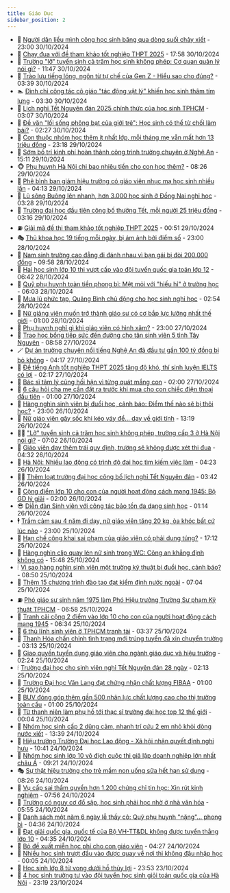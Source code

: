 ```yaml
---
title: Giáo Dục
sidebar_position: 2
---
```


<!-- dantri-giao-duc:START -->
- 🤡 [Người dân liều mình cõng học sinh băng qua dòng suối chảy xiết](https://dantri.com.vn/giao-duc/nguoi-dan-lieu-minh-cong-hoc-sinh-bang-qua-dong-suoi-chay-xiet-20241030170613656.htm) - 23:00 30/10/2024
- 🗽 [Chạy đua với đề tham khảo tốt nghiệp THPT 2025](https://dantri.com.vn/giao-duc/chay-dua-voi-de-tham-khao-tot-nghiep-thpt-2025-20241030232255229.htm) - 17:58 30/10/2024
- 🚦 [Trường &quot;lỡ&quot; tuyển sinh cả trăm học sinh không phép: Cơ quan quản lý nói gì?](https://dantri.com.vn/giao-duc/truong-lo-tuyen-sinh-ca-tram-hoc-sinh-khong-phep-co-quan-quan-ly-noi-gi-20241030184343510.htm) - 11:47 30/10/2024
- 🌋 [Trào lưu tiếng lóng, ngôn từ tự chế của Gen Z - Hiểu sao cho đúng?](https://dantri.com.vn/giao-duc/trao-luu-tieng-long-ngon-tu-tu-che-cua-gen-z-hieu-sao-cho-dung-20241029225748457.htm) - 03:39 30/10/2024
- 🏊 [Đình chỉ công tác cô giáo &quot;tác động vật lý&quot; khiến học sinh thâm tím lưng](https://dantri.com.vn/giao-duc/dinh-chi-cong-tac-co-giao-tac-dong-vat-ly-khien-hoc-sinh-tham-tim-lung-20241030092120588.htm) - 03:30 30/10/2024
- 🎃 [Lịch nghỉ Tết Nguyên đán 2025 chính thức của học sinh TPHCM](https://dantri.com.vn/giao-duc/lich-nghi-tet-nguyen-dan-2025-chinh-thuc-cua-hoc-sinh-tphcm-20241030095856144.htm) - 03:07 30/10/2024
- 💄 [Đề văn &quot;lối sống phông bạt của giới trẻ&quot;: Học sinh có thể từ chối làm bài?](https://dantri.com.vn/giao-duc/de-van-loi-song-phong-bat-cua-gioi-tre-hoc-sinh-co-the-tu-choi-lam-bai-20241030092032287.htm) - 02:27 30/10/2024
- 🦅 [Con thuộc nhóm học thêm ít nhất lớp, mỗi tháng mẹ vẫn mất hơn 13 triệu đồng](https://dantri.com.vn/giao-duc/con-thuoc-nhom-hoc-them-it-nhat-lop-moi-thang-me-van-mat-hon-13-trieu-dong-20241030001307068.htm) - 23:18 29/10/2024
- 🚦 [Sớm bố trí kinh phí hoàn thành công trình trường chuyên ở Nghệ An](https://dantri.com.vn/giao-duc/som-bo-tri-kinh-phi-hoan-thanh-cong-trinh-truong-chuyen-o-nghe-an-20241029160314111.htm) - 15:11 29/10/2024
- 🐵 [Phụ huynh Hà Nội chi bao nhiêu tiền cho con học thêm?](https://dantri.com.vn/giao-duc/phu-huynh-ha-noi-chi-bao-nhieu-tien-cho-con-hoc-them-20241029151756158.htm) - 08:26 29/10/2024
- 🐘 [Phê bình ban giám hiệu trường có giáo viên nhục mạ học sinh nhiều lần](https://dantri.com.vn/giao-duc/phe-binh-ban-giam-hieu-truong-co-giao-vien-nhuc-ma-hoc-sinh-nhieu-lan-20241029084634834.htm) - 04:13 29/10/2024
- 🦏 [Lũ sông Buông lên nhanh, hơn 3.000 học sinh ở Đồng Nai nghỉ học](https://dantri.com.vn/giao-duc/lu-song-buong-len-nhanh-hon-3000-hoc-sinh-o-dong-nai-nghi-hoc-20241029093423538.htm) - 03:28 29/10/2024
- 💼 [Trường đại học đầu tiên công bố thưởng Tết, mỗi người 25 triệu đồng](https://dantri.com.vn/giao-duc/truong-dai-hoc-dau-tien-cong-bo-thuong-tet-moi-nguoi-25-trieu-dong-20241029100029460.htm) - 03:16 29/10/2024
- ⛽️ [Giải mã đề thi tham khảo tốt nghiệp THPT 2025](https://dantri.com.vn/giao-duc/giai-ma-de-thi-tham-khao-tot-nghiep-thpt-2025-20241028222733149.htm) - 00:51 29/10/2024
- 🎭 [Thủ khoa học 19 tiếng mỗi ngày, bị ám ảnh bởi điểm số](https://dantri.com.vn/giao-duc/thu-khoa-hoc-19-tieng-moi-ngay-bi-am-anh-boi-diem-so-20241028153645698.htm) - 23:00 28/10/2024
- 🎃 [Nam sinh trường cao đẳng đi đánh nhau vì bạn gái bị đòi 200.000 đồng](https://dantri.com.vn/giao-duc/nam-sinh-truong-cao-dang-di-danh-nhau-vi-ban-gai-bi-doi-200000-dong-20241028162457636.htm) - 09:58 28/10/2024
- 🚀 [Hai học sinh lớp 10 thi vượt cấp vào đội tuyển quốc gia toán lớp 12](https://dantri.com.vn/giao-duc/hai-hoc-sinh-lop-10-thi-vuot-cap-vao-doi-tuyen-quoc-gia-toan-lop-12-20241028130524454.htm) - 06:42 28/10/2024
- 👀 [Quỹ phụ huynh toàn tiền phong bì: Mệt mỏi với &quot;hiếu hỉ&quot; ở trường học](https://dantri.com.vn/giao-duc/quy-phu-huynh-toan-tien-phong-bi-met-moi-voi-hieu-hi-o-truong-hoc-20241028122144927.htm) - 06:03 28/10/2024
- 🌝 [Mưa lũ phức tạp, Quảng Bình chủ động cho học sinh nghỉ học](https://dantri.com.vn/giao-duc/mua-lu-phuc-tap-quang-binh-chu-dong-cho-hoc-sinh-nghi-hoc-20241028091334488.htm) - 02:54 28/10/2024
- 🤗 [Nữ giảng viên muốn trở thành giáo sư có cơ bắp lực lưỡng nhất thế giới](https://dantri.com.vn/giao-duc/nu-giang-vien-muon-tro-thanh-giao-su-co-co-bap-luc-luong-nhat-the-gioi-20241027222442418.htm) - 01:00 28/10/2024
- 🦄 [Phụ huynh nghĩ gì khi giáo viên có hình xăm?](https://dantri.com.vn/giao-duc/phu-huynh-nghi-gi-khi-giao-vien-co-hinh-xam-20241026230645016.htm) - 23:00 27/10/2024
- 🦍 [Trao học bổng tiếp sức đến đường cho tân sinh viên 5 tỉnh Tây Nguyên](https://dantri.com.vn/giao-duc/trao-hoc-bong-tiep-suc-den-duong-cho-tan-sinh-vien-5-tinh-tay-nguyen-20241027144353323.htm) - 08:58 27/10/2024
- 🪄 [Dự án trường chuyên nổi tiếng Nghệ An đã đầu tư gần 100 tỷ đồng bị bỏ không](https://dantri.com.vn/giao-duc/du-an-truong-chuyen-noi-tieng-nghe-an-da-dau-tu-gan-100-ty-dong-bi-bo-khong-20241018094202667.htm) - 04:17 27/10/2024
- 🦆 [Đề tiếng Anh tốt nghiệp THPT 2025 tăng độ khó, thí sinh luyện IELTS có lợi](https://dantri.com.vn/giao-duc/de-tieng-anh-tot-nghiep-thpt-2025-tang-do-kho-thi-sinh-luyen-ielts-co-loi-20241027081736010.htm) - 02:17 27/10/2024
- 🚀 [Bác sĩ tâm lý cũng hối hận vì từng quát mắng con](https://dantri.com.vn/giao-duc/bac-si-tam-ly-cung-hoi-han-vi-tung-quat-mang-con-20241026161940429.htm) - 02:00 27/10/2024
- 🦒 [6 câu hỏi cha mẹ cần đặt ra trước khi mua cho con chiếc điện thoại đầu tiên](https://dantri.com.vn/giao-duc/6-cau-hoi-cha-me-can-dat-ra-truoc-khi-mua-cho-con-chiec-dien-thoai-dau-tien-20241022121439756.htm) - 01:00 27/10/2024
- 🤡 [Hàng nghìn sinh viên bị đuổi học, cảnh báo: Điểm thế nào sẽ bị thôi học?](https://dantri.com.vn/giao-duc/hang-nghin-sinh-vien-bi-duoi-hoc-canh-bao-diem-the-nao-se-bi-thoi-hoc-20241026181359080.htm) - 23:00 26/10/2024
- 🤔 [Nữ giáo viên gây sốc khi kéo váy để... dạy về giới tính](https://dantri.com.vn/giao-duc/nu-giao-vien-gay-soc-khi-keo-vay-de-day-ve-gioi-tinh-20241019180929199.htm) - 13:19 26/10/2024
- 🧑‍💻 [&quot;Lỡ&quot; tuyển sinh cả trăm học sinh không phép, trường cấp 3 ở Hà Nội nói gì?](https://dantri.com.vn/giao-duc/lo-tuyen-sinh-ca-tram-hoc-sinh-khong-phep-truong-cap-3-o-ha-noi-noi-gi-20241026135238557.htm) - 07:02 26/10/2024
- 🤡 [Giáo viên dạy thêm trái quy định, trường sẽ không được xét thi đua](https://dantri.com.vn/giao-duc/giao-vien-day-them-trai-quy-dinh-truong-se-khong-duoc-xet-thi-dua-20241026112644655.htm) - 04:32 26/10/2024
- 🧠 [Hà Nội: Nhiều lao động có trình độ đại học tìm kiếm việc làm](https://dantri.com.vn/giao-duc/ha-noi-nhieu-lao-dong-co-trinh-do-dai-hoc-tim-kiem-viec-lam-20241026074023177.htm) - 04:23 26/10/2024
- 🧑‍💻 [Thêm loạt trường đại học công bố lịch nghỉ Tết Nguyên đán](https://dantri.com.vn/giao-duc/them-loat-truong-dai-hoc-cong-bo-lich-nghi-tet-nguyen-dan-20241026093646945.htm) - 03:42 26/10/2024
- 🧠 [Cộng điểm lớp 10 cho con của người hoạt động cách mạng 1945: Bộ GD lý giải](https://dantri.com.vn/giao-duc/cong-diem-lop-10-cho-con-cua-nguoi-hoat-dong-cach-mang-1945-bo-gd-ly-giai-20241026161944484.htm) - 02:00 26/10/2024
- 😎 [Diễn đàn Sinh viên với công tác bảo tồn đa dạng sinh học](https://dantri.com.vn/giao-duc/dien-dan-sinh-vien-voi-cong-tac-bao-ton-da-dang-sinh-hoc-20241025232258038.htm) - 01:14 26/10/2024
- 🕴 [Trầm cảm sau 4 năm đi dạy, nữ giáo viên tăng 20 kg, òa khóc bất cứ lúc nào](https://dantri.com.vn/giao-duc/tram-cam-sau-4-nam-di-day-nu-giao-vien-tang-20-kg-oa-khoc-bat-cu-luc-nao-20241025122618317.htm) - 23:00 25/10/2024
- 🧠 [Hạn chế công khai sai phạm của giáo viên có phải dung túng?](https://dantri.com.vn/giao-duc/han-che-cong-khai-sai-pham-cua-giao-vien-co-phai-dung-tung-20241025145008084.htm) - 17:12 25/10/2024
- 🚀 [Hàng nghìn clip quay lén nữ sinh trong WC: Công an khẳng định không có](https://dantri.com.vn/giao-duc/hang-nghin-clip-quay-len-nu-sinh-trong-wc-cong-an-khang-dinh-khong-co-20241025224420285.htm) - 15:48 25/10/2024
- 🕯 [Vì sao hàng nghìn sinh viên một trường kỹ thuật bị đuổi học, cảnh báo?](https://dantri.com.vn/giao-duc/vi-sao-hang-nghin-sinh-vien-mot-truong-ky-thuat-bi-duoi-hoc-canh-bao-20241025152943802.htm) - 08:50 25/10/2024
- 🧰 [Thêm 15 chương trình đào tạo đạt kiểm định nước ngoài](https://dantri.com.vn/giao-duc/them-15-chuong-trinh-dao-tao-dat-kiem-dinh-nuoc-ngoai-20241025134845696.htm) - 07:04 25/10/2024
- ⛽️ [Phó giáo sư sinh năm 1975 làm Phó Hiệu trưởng Trường Sư phạm Kỹ thuật TPHCM](https://dantri.com.vn/giao-duc/pho-giao-su-sinh-nam-1975-lam-pho-hieu-truong-truong-su-pham-ky-thuat-tphcm-20241025130621214.htm) - 06:58 25/10/2024
- 🤖 [Tranh cãi cộng 2 điểm vào lớp 10 cho con của người hoạt động cách mạng 1945](https://dantri.com.vn/giao-duc/tranh-cai-cong-2-diem-vao-lop-10-cho-con-cua-nguoi-hoat-dong-cach-mang-1945-20241025125734688.htm) - 06:34 25/10/2024
- 🦍 [6 thủ lĩnh sinh viên ở TPHCM tranh tài](https://dantri.com.vn/giao-duc/6-thu-linh-sinh-vien-o-tphcm-tranh-tai-20241025101950940.htm) - 03:37 25/10/2024
- 🐘 [Thanh Hóa chấn chỉnh tình trạng mới trúng tuyển đã xin chuyển trường](https://dantri.com.vn/giao-duc/thanh-hoa-chan-chinh-tinh-trang-moi-trung-tuyen-da-xin-chuyen-truong-20241025091731630.htm) - 03:13 25/10/2024
- 🌊 [Giao quyền tuyển dụng giáo viên cho ngành giáo dục và hiệu trưởng](https://dantri.com.vn/giao-duc/giao-quyen-tuyen-dung-giao-vien-cho-nganh-giao-duc-va-hieu-truong-20241025090653774.htm) - 02:24 25/10/2024
- 🕯 [Trường đại học cho sinh viên nghỉ Tết Nguyên đán 28 ngày](https://dantri.com.vn/giao-duc/truong-dai-hoc-cho-sinh-vien-nghi-tet-nguyen-dan-28-ngay-20241025091006115.htm) - 02:13 25/10/2024
- 🐎 [Trường Đại học Văn Lang đạt chứng nhận chất lượng FIBAA](https://dantri.com.vn/giao-duc/truong-dai-hoc-van-lang-dat-chung-nhan-chat-luong-fibaa-20241025000752866.htm) - 01:00 25/10/2024
- 🐻 [BUV đóng góp thêm gần 500 nhân lực chất lượng cao cho thị trường toàn cầu](https://dantri.com.vn/giao-duc/buv-dong-gop-them-gan-500-nhan-luc-chat-luong-cao-cho-thi-truong-toan-cau-20241025002116361.htm) - 01:00 25/10/2024
- 🐎 [Từ thanh niên làm phụ hồ tới thạc sĩ trường đại học top 12 thế giới](https://dantri.com.vn/giao-duc/tu-thanh-nien-lam-phu-ho-toi-thac-si-truong-dai-hoc-top-12-the-gioi-20241024231834733.htm) - 00:04 25/10/2024
- 🫣 [Nhóm học sinh cấp 2 dũng cảm, nhanh trí cứu 2 em nhỏ khỏi dòng nước xiết](https://dantri.com.vn/giao-duc/nhom-hoc-sinh-cap-2-dung-cam-nhanh-tri-cuu-2-em-nho-khoi-dong-nuoc-xiet-20241024183929103.htm) - 13:39 24/10/2024
- 🤭 [Hiệu trưởng Trường Đại học Lao động - Xã hội nhận quyết định nghỉ hưu](https://dantri.com.vn/giao-duc/hieu-truong-truong-dai-hoc-lao-dong-xa-hoi-nhan-quyet-dinh-nghi-huu-20241024171552490.htm) - 10:41 24/10/2024
- 🥳 [Nhóm học sinh lớp 10 vô địch cuộc thi giả lập doanh nghiệp lớn nhất châu Á](https://dantri.com.vn/giao-duc/nhom-hoc-sinh-lop-10-vo-dich-cuoc-thi-gia-lap-doanh-nghiep-lon-nhat-chau-a-20241024122923513.htm) - 09:21 24/10/2024
- 🎭 [Sự thật hiệu trưởng cho trẻ mầm non uống sữa hết hạn sử dụng](https://dantri.com.vn/giao-duc/su-that-hieu-truong-cho-tre-mam-non-uong-sua-het-han-su-dung-20241024151838551.htm) - 08:26 24/10/2024
- 🥸 [Vụ cấp sai thẩm quyền hơn 1.200 chứng chỉ tin học: Xin rút kinh nghiệm](https://dantri.com.vn/giao-duc/vu-cap-sai-tham-quyen-hon-1200-chung-chi-tin-hoc-xin-rut-kinh-nghiem-20241024131538434.htm) - 07:56 24/10/2024
- 🦣 [Trường có nguy cơ đổ sập, học sinh phải học nhờ ở nhà văn hóa](https://dantri.com.vn/giao-duc/truong-co-nguy-co-do-sap-hoc-sinh-phai-hoc-nho-o-nha-van-hoa-20241024114059173.htm) - 05:55 24/10/2024
- 🤔 [Danh sách một năm 6 ngày lễ thầy cô: Quỹ phụ huynh &quot;nặng&quot;... phong bì](https://dantri.com.vn/giao-duc/danh-sach-mot-nam-6-ngay-le-thay-co-quy-phu-huynh-nang-phong-bi-20241024110628751.htm) - 04:36 24/10/2024
- 🦣 [Đạt giải quốc gia, quốc tế của Bộ VH-TT&amp;DL không được tuyển thẳng lớp 10](https://dantri.com.vn/giao-duc/dat-giai-quoc-gia-quoc-te-cua-bo-vh-ttdl-khong-duoc-tuyen-thang-lop-10-20241024112122234.htm) - 04:35 24/10/2024
- 🐲 [Bỏ đề xuất miễn học phí cho con giáo viên](https://dantri.com.vn/xa-hoi/bo-de-xuat-mien-hoc-phi-cho-con-giao-vien-20241024111536770.htm) - 04:27 24/10/2024
- 🔭 [Nhiều học sinh trượt đầu vào được quay về nơi thi không đậu nhập học](https://dantri.com.vn/giao-duc/nhieu-hoc-sinh-truot-dau-vao-duoc-quay-ve-noi-thi-khong-dau-nhap-hoc-20241023172336569.htm) - 00:05 24/10/2024
- 🥷 [Học sinh lớp 8 tử vong dưới hồ thủy lợi](https://dantri.com.vn/giao-duc/hoc-sinh-lop-8-tu-vong-duoi-ho-thuy-loi-20241023180359339.htm) - 23:53 23/10/2024
- 🎊 [4 học sinh trường tư vào đội tuyển học sinh giỏi toán quốc gia của Hà Nội](https://dantri.com.vn/giao-duc/4-hoc-sinh-truong-tu-vao-doi-tuyen-hoc-sinh-gioi-toan-quoc-gia-cua-ha-noi-20241023153858903.htm) - 23:19 23/10/2024<!-- dantri-giao-duc:END -->
